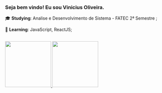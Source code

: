 ### Seja bem vindo! Eu sou Vinicius Oliveira.

🎓 **Studying**: Analise e Desenvolvimento de Sistema - FATEC 2ª Semestre ;

🌱 **Learning**: JavaScript, ReactJS;

##
 <div>
  <a href="https://github.com/vinioliveirar">
  <img height="150em" src="https://github-readme-stats.vercel.app/api?username=vinioliveirar&show_icons=true&theme=cobalt&include_all_commits=true&count_private=true"/>
  <img height="150em" src="https://github-readme-stats.vercel.app/api/top-langs/?username=vinioliveirar&layout=compact&langs_count=7&theme=cobalt"/>
</div>
  
##

